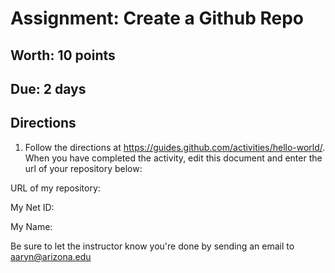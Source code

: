 # Assignment: Create a Github Repo
## Worth: 10 points
## Due: 2 days
## Directions

1. Follow the directions at https://guides.github.com/activities/hello-world/. When you have completed the activity,
edit this document and enter the url of your repository below:

URL of my repository: 

My Net ID:

My Name:

Be sure to let the instructor know you're done by sending an email to aaryn@arizona.edu

